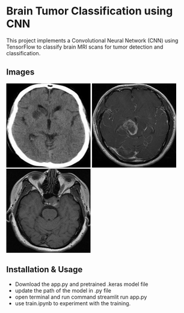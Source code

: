 # Brain Tumor Classification using CNN

This project implements a Convolutional Neural Network (CNN) using TensorFlow to classify brain MRI scans for tumor detection and classification. 

## Images

![Brain MRI - normal](images/Te-no_0057.jpg)
![Brain MRI - glioma](images/Te-gl_0026.jpg)
![Brain MRI - pitutary](images/Te-pi_0159.jpg)

## Installation & Usage
- Download the app.py and pretrained .keras model file
- update the path of the model in .py file
- open terminal and run command streamlit run app.py
- use train.ipynb to experiment with the training. 
